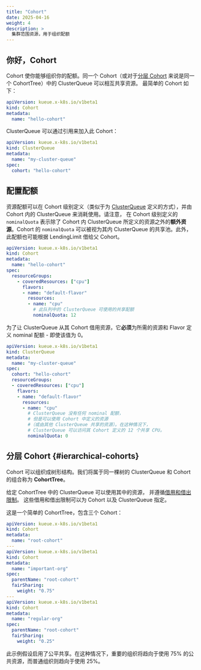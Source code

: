 ```yaml
---
title: "Cohort"
date: 2025-04-16
weight: 4
description: >
  集群范围资源，用于组织配额
---
```


## 你好，Cohort

Cohort 使你能够组织你的配额。同一个 Cohort（或对于[分层 Cohort](#hierarchical-cohorts)
来说是同一个 CohortTree）中的 ClusterQueue 可以相互共享资源。
最简单的 Cohort 如下：

```yaml
apiVersion: kueue.x-k8s.io/v1beta1
kind: Cohort
metadata:
  name: "hello-cohort"
```

ClusterQueue 可以通过引用来加入此 Cohort：

```yaml
apiVersion: kueue.x-k8s.io/v1beta1
kind: ClusterQueue
metadata:
  name: "my-cluster-queue"
spec:
  cohort: "hello-cohort"
```

## 配置配额

资源配额可以在 Cohort 级别定义（类似于为
[ClusterQueue](/zh-CN/docs/concepts/cluster_queue/#flavors-and-resources)
定义的方式），并由 Cohort 内的 ClusterQueue 来消耗使用。请注意，
在 Cohort 级别定义的 `nominalQuota` 表示除了 Cohort 内 ClusterQueue
所定义的资源之外的**额外资源**。Cohort 的 `nominalQuota` 可以被视为其内
ClusterQueue 的共享池。此外，此配额也可能根据 LendingLimit 借给父 Cohort。

```yaml
apiVersion: kueue.x-k8s.io/v1beta1
kind: Cohort
metadata:
  name: "hello-cohort"
spec:
  resourceGroups:
    - coveredResources: ["cpu"]
      flavors:
      - name: "default-flavor"
        resources:
        - name: "cpu"
          # 此队列中的 ClusterQueue 可使用的共享配额
          nominalQuota: 12
```

为了让 ClusterQueue 从其 Cohort 借用资源，它**必须**为所需的资源和
Flavor 定义 nominal 配额 - 即使该值为 0。

```yaml
apiVersion: kueue.x-k8s.io/v1beta1
kind: ClusterQueue
metadata:
  name: "my-cluster-queue"
spec:
  cohort: "hello-cohort"
  resourceGroups:
  - coveredResources: ["cpu"]
    flavors:
    - name: "default-flavor"
      resources:
      - name: "cpu"
        # ClusterQueue 没有任何 nominal 配额，
        # 但是可以使用 Cohort 中定义的资源
        #（或由其他 ClusterQueue 共享的资源）。在这种情况下，
        # ClusterQueue 可以访问其 Cohort 定义的 12 个共享 CPU。
        nominalQuota: 0
```

## 分层 Cohort  {#ierarchical-cohorts}

Cohort 可以组织成树形结构。我们将属于同一棵树的 ClusterQueue 和
Cohort 的组合称为 **CohortTree**。

给定 CohortTree 中的 ClusterQueue 可以使用其中的资源，
并遵循[借用和借出限制](/zh-CN/docs/reference/kueue.v1beta1/#kueue-x-k8s-io-v1beta1-ResourceQuota)。
这些借用和借出限制可以为 Cohort 以及 ClusterQueue 指定。

这是一个简单的 CohortTree，包含三个 Cohort：

```yaml
apiVersion: kueue.x-k8s.io/v1beta1
kind: Cohort
metadata:
  name: "root-cohort"
---
apiVersion: kueue.x-k8s.io/v1beta1
kind: Cohort
metadata:
  name: "important-org"
spec:
  parentName: "root-cohort"
  fairSharing:
    weight: "0.75"
---
apiVersion: kueue.x-k8s.io/v1beta1
kind: Cohort
metadata:
  name: "regular-org"
spec:
  parentName: "root-cohort"
  fairSharing:
    weight: "0.25"
```

此示例假设启用了公平共享。在这种情况下，重要的组织将趋向于使用
75% 的公共资源，而普通组织则趋向于使用 25%。
